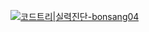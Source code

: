 [![코드트리|실력진단-bonsang04](https://banner.codetree.ai/v1/banner/bonsang04)](https://www.codetree.ai/profiles/bonsang04)

